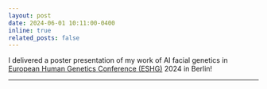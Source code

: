 ```yaml
---
layout: post
date: 2024-06-01 10:11:00-0400
inline: true
related_posts: false
---
```

I delivered a poster presentation of my work of AI facial genetics in [European Human Genetics Conference (ESHG)](https://2024.eshg.org/) 2024 in Berlin!

***
